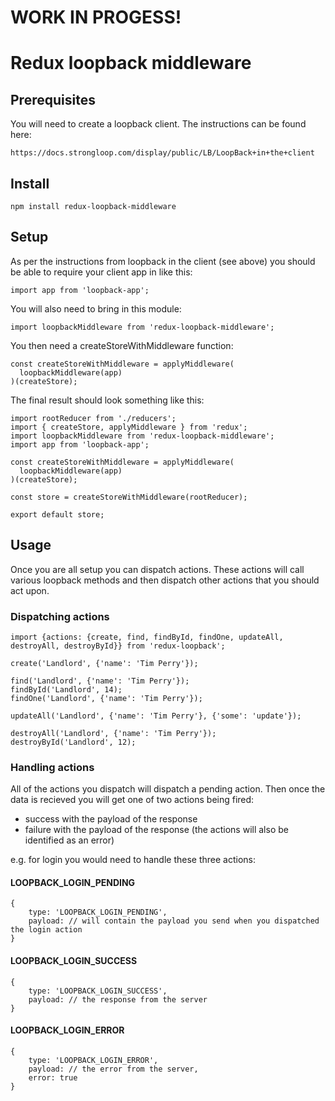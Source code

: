 # WORK IN PROGESS!
# Redux loopback middleware

## Prerequisites
You will need to create a loopback client. The instructions can be found here: 
```
https://docs.strongloop.com/display/public/LB/LoopBack+in+the+client
```

## Install

```
npm install redux-loopback-middleware
```

## Setup

As per the instructions from loopback in the client (see above) you should be able to require your client app in like this:

```
import app from 'loopback-app';
```

You will also need to bring in this module:

```
import loopbackMiddleware from 'redux-loopback-middleware';
```

You then need a createStoreWithMiddleware function:
```
const createStoreWithMiddleware = applyMiddleware(
  loopbackMiddleware(app)
)(createStore);
```

The final result should look something like this:

```
import rootReducer from './reducers';
import { createStore, applyMiddleware } from 'redux';
import loopbackMiddleware from 'redux-loopback-middleware';
import app from 'loopback-app';

const createStoreWithMiddleware = applyMiddleware(
  loopbackMiddleware(app)
)(createStore);

const store = createStoreWithMiddleware(rootReducer);

export default store;
```

## Usage 

Once you are all setup you can dispatch actions. These actions will call various loopback methods and then dispatch other actions that you should act upon.

### Dispatching actions

```
import {actions: {create, find, findById, findOne, updateAll, destroyAll, destroyById}} from 'redux-loopback';

create('Landlord', {'name': 'Tim Perry'});

find('Landlord', {'name': 'Tim Perry'});
findById('Landlord', 14);
findOne('Landlord', {'name': 'Tim Perry'});

updateAll('Landlord', {'name': 'Tim Perry'}, {'some': 'update'});

destroyAll('Landlord', {'name': 'Tim Perry'});
destroyById('Landlord', 12);
```

### Handling actions

All of the actions you dispatch will dispatch a pending action. Then once the data is recieved you will get one of two actions being fired:
- success with the payload of the response
- failure with the payload of the response (the actions will also be identified as an error)

e.g. for login you would need to handle these three actions:

#### LOOPBACK_LOGIN_PENDING
```
{
	type: 'LOOPBACK_LOGIN_PENDING',
	payload: // will contain the payload you send when you dispatched the login action
}
```

#### LOOPBACK_LOGIN_SUCCESS
```
{
	type: 'LOOPBACK_LOGIN_SUCCESS',
	payload: // the response from the server
}
```

#### LOOPBACK_LOGIN_ERROR
```
{
	type: 'LOOPBACK_LOGIN_ERROR',
	payload: // the error from the server,
	error: true
}
```